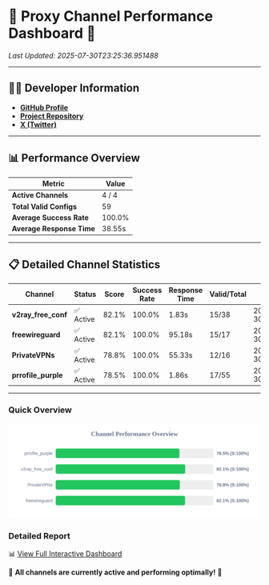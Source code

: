 # 🌟 Proxy Channel Performance Dashboard 🌟

_Last Updated: 2025-07-30T23:25:36.951488_

---

## 👩‍💻 Developer Information

- **[GitHub Profile](https://github.com/4n0nymou3)**  
- **[Project Repository](https://github.com/4n0nymou3/multi-proxy-config-fetcher)**  
- **[X (Twitter)](https://x.com/4n0nymou3)**  

---

## 📊 Performance Overview

| Metric                | Value       |
|-----------------------|-------------|
| **Active Channels**   | 4 / 4       |
| **Total Valid Configs** | 59          |
| **Average Success Rate** | 100.0%      |
| **Average Response Time** | 38.55s       |

---

## 📋 Detailed Channel Statistics

| Channel          | Status     | Score  | Success Rate | Response Time | Valid/Total | Last Success               |
|------------------|------------|--------|--------------|---------------|-------------|----------------------------|
| **v2ray_free_conf**  | ✅ Active  | 82.1%  | 100.0% | 1.83s         | 15/38       | 2025-07-30T23:23:06.361301 |
| **freewireguard**  | ✅ Active  | 82.1%  | 100.0% | 95.18s         | 15/17       | 2025-07-30T23:25:36.949577 |
| **PrivateVPNs**  | ✅ Active  | 78.8%  | 100.0% | 55.33s         | 12/16       | 2025-07-30T23:24:01.737744 |
| **prrofile_purple**  | ✅ Active  | 78.5%  | 100.0% | 1.86s         | 17/55       | 2025-07-30T23:23:04.467318 |

---

### Quick Overview
<div align="center">
  <a href="https://raw.githubusercontent.com/nullluser/NullRepo/refs/heads/main/assets/channel_stats_chart.svg">
    <img src="https://raw.githubusercontent.com/nullluser/NullRepo/refs/heads/main/assets/channel_stats_chart.svg" alt="Source Performance Statistics" width="800">
  </a>
</div>

### Detailed Report
📊 [View Full Interactive Dashboard](https://htmlpreview.github.io/?https://github.com/nullluser/NullRepo/blob/main/assets/performance_report.html)

🎉 **All channels are currently active and performing optimally!** 🎉
